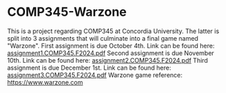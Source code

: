 # COMP345-Warzone
This is a project regarding COMP345 at Concordia University.
The latter is split into 3 assignments that will culminate into a final game named "Warzone".
First assignment is due October 4th. Link can be found here: [assignment1.COMP345.F2024.pdf](https://github.com/user-attachments/files/16937525/assignment1.COMP345.F2024.pdf)
Second assignment is due November 10th. Link can be found here: [assignment2.COMP345.F2024.pdf](https://github.com/user-attachments/files/17298034/assignment2.COMP345.F2024.pdf)
Third assignment is due December 1st.  Link can be found here: [assignment3.COMP345.F2024.pdf](https://github.com/user-attachments/files/17534516/assignment3.COMP345.F2024.pdf)
Warzone game reference: https://www.warzone.com 

